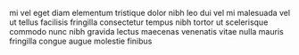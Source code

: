 mi vel eget diam elementum tristique dolor nibh leo dui vel mi malesuada vel ut
tellus facilisis fringilla consectetur tempus nibh tortor ut scelerisque
commodo nunc nibh gravida lectus maecenas venenatis vitae nulla mauris
fringilla congue augue molestie finibus